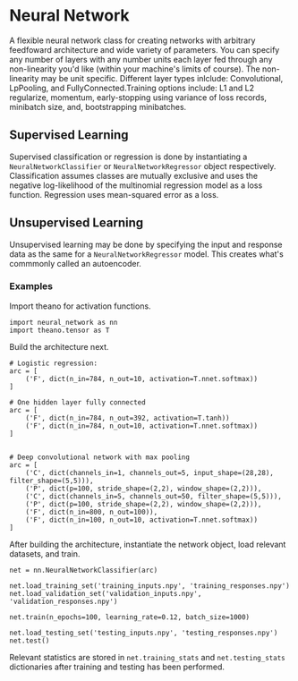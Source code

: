 # Neural Network
A flexible neural network class for creating networks with arbitrary feedfoward architecture and wide variety of parameters. You can specify any number of layers with any number units each layer fed through any non-linearity you'd like (within your machine's limits of course). The non-linearity may be unit specific. Different layer types inlclude: Convolutional, LpPooling, and FullyConnected.Training options include: L1 and L2 regularize, momentum, early-stopping using variance of loss records, minibatch size, and, bootstrapping minibatches.

## Supervised Learning
Supervised classification or regression is done by instantiating a `NeuralNetworkClassifier` or `NeuralNetworkRegressor` object respectively. Classification assumes classes are mutually exclusive and uses the negative log-likelihood of the multinomial regression model as a loss function. Regression uses mean-squared error as a loss.

## Unsupervised Learning
Unsupervised learning may be done by specifying the input and response data as the same for a `NeuralNetworkRegressor` model. This creates what's commmonly called an autoencoder.

### Examples
Import theano for activation functions.
```
import neural_network as nn
import theano.tensor as T
```

Build the architecture next.

```
# Logistic regression:
arc = [
    ('F', dict(n_in=784, n_out=10, activation=T.nnet.softmax))
]

# One hidden layer fully connected
arc = [
    ('F', dict(n_in=784, n_out=392, activation=T.tanh))
    ('F', dict(n_in=784, n_out=10, activation=T.nnet.softmax))
]


# Deep convolutional network with max pooling
arc = [
    ('C', dict(channels_in=1, channels_out=5, input_shape=(28,28), filter_shape=(5,5))),
    ('P', dict(p=100, stride_shape=(2,2), window_shape=(2,2))),
    ('C', dict(channels_in=5, channels_out=50, filter_shape=(5,5))),
    ('P', dict(p=100, stride_shape=(2,2), window_shape=(2,2))),
    ('F', dict(n_in=800, n_out=100)),
    ('F', dict(n_in=100, n_out=10, activation=T.nnet.softmax))
]
```

After building the architecture, instantiate the network object, load relevant
datasets, and train.

```
net = nn.NeuralNetworkClassifier(arc)

net.load_training_set('training_inputs.npy', 'training_responses.npy')
net.load_validation_set('validation_inputs.npy', 'validation_responses.npy')

net.train(n_epochs=100, learning_rate=0.12, batch_size=1000)

net.load_testing_set('testing_inputs.npy', 'testing_responses.npy')
net.test()
```

Relevant statistics are stored in `net.training_stats` and `net.testing_stats` dictionaries after training and testing has been performed. 
